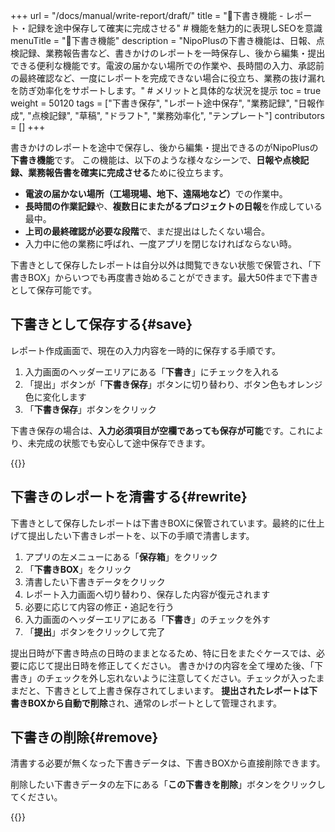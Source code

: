 +++
url = "/docs/manual/write-report/draft/"
title = "📝下書き機能 - レポート・記録を途中保存して確実に完成させる" # 機能を魅力的に表現しSEOを意識
menuTitle = "📝下書き機能"
description = "NipoPlusの下書き機能は、日報、点検記録、業務報告書など、書きかけのレポートを一時保存し、後から編集・提出できる便利な機能です。電波の届かない場所での作業や、長時間の入力、承認前の最終確認など、一度にレポートを完成できない場合に役立ち、業務の抜け漏れを防ぎ効率化をサポートします。" # メリットと具体的な状況を提示
toc = true
weight = 50120
tags = ["下書き保存", "レポート途中保存", "業務記録", "日報作成", "点検記録", "草稿", "ドラフト", "業務効率化", "テンプレート"]
contributors = []
+++

書きかけのレポートを途中で保存し、後から編集・提出できるのがNipoPlusの<strong>下書き機能</strong>です。
この機能は、以下のような様々なシーンで、<strong>日報や点検記録、業務報告書を確実に完成させる</strong>ために役立ちます。

- <strong>電波の届かない場所（工場現場、地下、遠隔地など）</strong>での作業中。
- <strong>長時間の作業記録</strong>や、<strong>複数日にまたがるプロジェクトの日報</strong>を作成している最中。
- <strong>上司の最終確認が必要な段階</strong>で、まだ提出はしたくない場合。
- 入力中に他の業務に呼ばれ、一度アプリを閉じなければならない時。

下書きとして保存したレポートは自分以外は閲覧できない状態で保管され、「下書きBOX」からいつでも再度書き始めることができます。最大50件まで下書きとして保存可能です。

## 下書きとして保存する{#save}

レポート作成画面で、現在の入力内容を一時的に保存する手順です。

1.  入力画面のヘッダーエリアにある「<strong>下書き</strong>」にチェックを入れる
2.  「提出」ボタンが「<strong>下書き保存</strong>」ボタンに切り替わり、ボタン色もオレンジ色に変化します
3.  「<strong>下書き保存</strong>」ボタンをクリック

下書き保存の場合は、<strong>入力必須項目が空欄であっても保存が可能</strong>です。これにより、未完成の状態でも安心して途中保存できます。

{{<icatch filename="img/report-draft-save" msg="書きかけの日報や点検記録を「下書き」にチェックを入れて保存すると、下書きBOXに一時的に保管されます" alice="ok">}}

## 下書きのレポートを清書する{#rewrite}

下書きとして保存したレポートは下書きBOXに保管されています。最終的に仕上げて提出したい下書きレポートを、以下の手順で清書します。

1.  アプリの左メニューにある「<strong>保存箱</strong>」をクリック
2.  「<strong>下書きBOX</strong>」をクリック
3.  清書したい下書きデータをクリック
4.  レポート入力画面へ切り替わり、保存した内容が復元されます
5.  必要に応じて内容の修正・追記を行う
6.  入力画面のヘッダーエリアにある「<strong>下書き</strong>」のチェックを外す
7.  「<strong>提出</strong>」ボタンをクリックして完了

提出日時が下書き時点の日時のままとなるため、特に日をまたぐケースでは、必要に応じて提出日時を修正してください。
書きかけの内容を全て埋めた後、「下書き」のチェックを外し忘れないように注意してください。チェックが入ったままだと、下書きとして上書き保存されてしまいます。
<strong>提出されたレポートは下書きBOXから自動で削除</strong>され、通常のレポートとして管理されます。

## 下書きの削除{#remove}

清書する必要が無くなった下書きデータは、下書きBOXから直接削除できます。

削除したい下書きデータの左下にある「<strong>この下書きを削除</strong>」ボタンをクリックしてください。

{{<icatch filename="img/draft-delete" msg="不要になった下書きレポートを削除するには、下書きBOXでゴミ箱ボタンを押します。これで下書きデータが完全に削除されます" alice="here">}}

